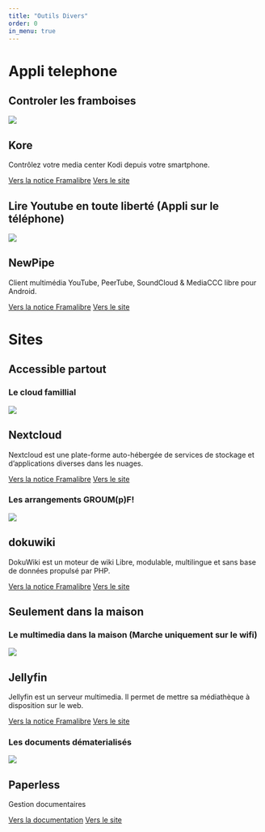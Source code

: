 ```yaml
---
title: "Outils Divers"
order: 0
in_menu: true
---
```

# Appli telephone

## Controler les framboises

  <article class="framalibre-notice">
    <div>
      <img src="https://framalibre.org/images/logo/Kore.png">
    </div>
    <div>
      <h2>Kore</h2>
      <p>Contrôlez votre media center Kodi depuis votre smartphone.</p>
      <div>
        <a href="https://framalibre.org/notices/kore.html">Vers la notice Framalibre</a>
        <a href="http://kodi.tv/">Vers le site</a>
      </div>
    </div>
  </article>

## Lire Youtube en toute liberté (Appli sur le téléphone)


  <article class="framalibre-notice">
    <div>
      <img src="https://framalibre.org/images/logo/NewPipe.png">
    </div>
    <div>
      <h2>NewPipe</h2>
      <p>Client multimédia YouTube, PeerTube, SoundCloud &amp; MediaCCC libre pour Android.</p>
      <div>
        <a href="https://framalibre.org/notices/newpipe.html">Vers la notice Framalibre</a>
        <a href="https://newpipe.schabi.org/">Vers le site</a>
      </div>
    </div>
  </article>

# Sites

## Accessible partout

### Le cloud famillial

  <article class="framalibre-notice">
    <div>
      <img src="https://framalibre.org/images/logo/Nextcloud.png">
    </div>
    <div>
      <h2>Nextcloud</h2>
      <p>Nextcloud est une plate-forme auto-hébergée de services de stockage et d’applications diverses dans les nuages.</p>
      <div>
        <a href="https://framalibre.org/notices/nextcloud.html">Vers la notice Framalibre</a>
        <a href="https://cloud.paingrille.fr">Vers le site</a>
      </div>
    </div>
  </article> 


### Les arrangements GROUM(p)F!

  <article class="framalibre-notice">
    <div>
      <img src="https://framalibre.org/images/logo/dokuwiki.png">
    </div>
    <div>
      <h2>dokuwiki</h2>
      <p>DokuWiki est un moteur de wiki Libre, modulable, multilingue et sans base de données propulsé par PHP.</p>
      <div>
        <a href="https://framalibre.org/notices/dokuwiki.html">Vers la notice Framalibre</a>
        <a href="https://wiki.groumpf-legroupe.fr">Vers le site</a>
      </div>
    </div>
  </article>

## Seulement dans la maison

### Le multimedia dans la maison (Marche uniquement sur le wifi)


  <article class="framalibre-notice">
    <div>
      <img src="https://framalibre.org/images/logo/Jellyfin.png">
    </div>
    <div>
      <h2>Jellyfin</h2>
      <p>Jellyfin est un serveur multimedia. ll permet de mettre sa médiathèque à disposition sur le web.</p>
      <div>
        <a href="https://framalibre.org/notices/jellyfin.html">Vers la notice Framalibre</a>
        <a href="http://ticot:8096">Vers le site</a>
      </div>
    </div>
  </article> 

### Les documents dématerialisés

  <article class="framalibre-notice">
    <div>
       <img src="https://raw.githubusercontent.com/paperless-ngx/paperless-ngx/dev/resources/logo/web/png/Color%20logo%20-%20no%20background.png">
    </div>
    <div>
      <h2>Paperless</h2>
      <p>Gestion documentaires</p>
      <div>
        <a href="https://docs.paperless-ngx.com/">Vers la documentation</a>
        <a href="http://ticot:8000/">Vers le site</a>
      </div>
    </div>
  </article> 